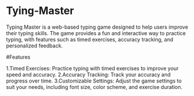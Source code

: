 # Tying-Master

Typing Master is a web-based typing game designed to help users improve their typing skills. The game provides a fun and interactive way to practice typing, with features such as timed exercises, accuracy tracking, and personalized feedback.

#Features


1.Timed Exercises: Practice typing with timed exercises to improve your speed and accuracy.
2.Accuracy Tracking: Track your accuracy and progress over time.
3.Customizable Settings: Adjust the game settings to suit your needs, including font size, color scheme, and exercise duration.
